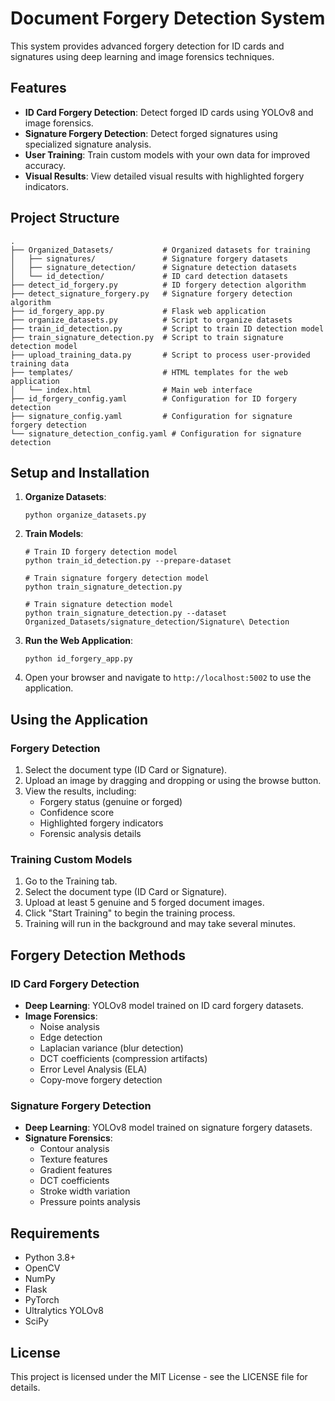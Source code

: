 # Document Forgery Detection System

This system provides advanced forgery detection for ID cards and signatures using deep learning and image forensics techniques.

## Features

- **ID Card Forgery Detection**: Detect forged ID cards using YOLOv8 and image forensics.
- **Signature Forgery Detection**: Detect forged signatures using specialized signature analysis.
- **User Training**: Train custom models with your own data for improved accuracy.
- **Visual Results**: View detailed visual results with highlighted forgery indicators.

## Project Structure

```
.
├── Organized_Datasets/           # Organized datasets for training
│   ├── signatures/               # Signature forgery datasets
│   ├── signature_detection/      # Signature detection datasets
│   └── id_detection/             # ID card detection datasets
├── detect_id_forgery.py          # ID forgery detection algorithm
├── detect_signature_forgery.py   # Signature forgery detection algorithm
├── id_forgery_app.py             # Flask web application
├── organize_datasets.py          # Script to organize datasets
├── train_id_detection.py         # Script to train ID detection model
├── train_signature_detection.py  # Script to train signature detection model
├── upload_training_data.py       # Script to process user-provided training data
├── templates/                    # HTML templates for the web application
│   └── index.html                # Main web interface
├── id_forgery_config.yaml        # Configuration for ID forgery detection
├── signature_config.yaml         # Configuration for signature forgery detection
└── signature_detection_config.yaml # Configuration for signature detection
```

## Setup and Installation

1. **Organize Datasets**:
   ```
   python organize_datasets.py
   ```

2. **Train Models**:
   ```
   # Train ID forgery detection model
   python train_id_detection.py --prepare-dataset
   
   # Train signature forgery detection model
   python train_signature_detection.py
   
   # Train signature detection model
   python train_signature_detection.py --dataset Organized_Datasets/signature_detection/Signature\ Detection
   ```

3. **Run the Web Application**:
   ```
   python id_forgery_app.py
   ```

4. Open your browser and navigate to `http://localhost:5002` to use the application.

## Using the Application

### Forgery Detection

1. Select the document type (ID Card or Signature).
2. Upload an image by dragging and dropping or using the browse button.
3. View the results, including:
   - Forgery status (genuine or forged)
   - Confidence score
   - Highlighted forgery indicators
   - Forensic analysis details

### Training Custom Models

1. Go to the Training tab.
2. Select the document type (ID Card or Signature).
3. Upload at least 5 genuine and 5 forged document images.
4. Click "Start Training" to begin the training process.
5. Training will run in the background and may take several minutes.

## Forgery Detection Methods

### ID Card Forgery Detection

- **Deep Learning**: YOLOv8 model trained on ID card forgery datasets.
- **Image Forensics**:
  - Noise analysis
  - Edge detection
  - Laplacian variance (blur detection)
  - DCT coefficients (compression artifacts)
  - Error Level Analysis (ELA)
  - Copy-move forgery detection

### Signature Forgery Detection

- **Deep Learning**: YOLOv8 model trained on signature forgery datasets.
- **Signature Forensics**:
  - Contour analysis
  - Texture features
  - Gradient features
  - DCT coefficients
  - Stroke width variation
  - Pressure points analysis

## Requirements

- Python 3.8+
- OpenCV
- NumPy
- Flask
- PyTorch
- Ultralytics YOLOv8
- SciPy

## License

This project is licensed under the MIT License - see the LICENSE file for details.